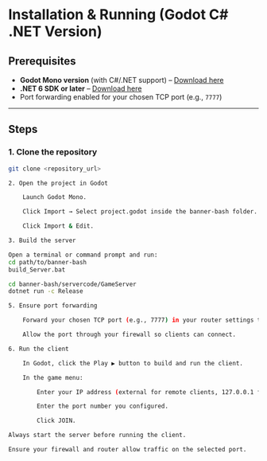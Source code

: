 # Installation & Running (Godot C# .NET Version)

## Prerequisites
- **Godot Mono version** (with C#/.NET support) – [Download here](https://godotengine.org/download/mono)
- **.NET 6 SDK or later** – [Download here](https://dotnet.microsoft.com/download)
- Port forwarding enabled for your chosen TCP port (e.g., `7777`)

---

## Steps

### 1. Clone the repository
```bash
git clone <repository_url>

2. Open the project in Godot

	Launch Godot Mono.

	Click Import → Select project.godot inside the banner-bash folder.

	Click Import & Edit.

3. Build the server

Open a terminal or command prompt and run:
cd path/to/banner-bash
build_Server.bat

cd banner-bash/servercode/GameServer
dotnet run -c Release

5. Ensure port forwarding

	Forward your chosen TCP port (e.g., 7777) in your router settings to your machine’s local IP.

	Allow the port through your firewall so clients can connect.

6. Run the client

	In Godot, click the Play ▶️ button to build and run the client.

	In the game menu:

		Enter your IP address (external for remote clients, 127.0.0.1 for local testing).

		Enter the port number you configured.

		Click JOIN.

Always start the server before running the client.

Ensure your firewall and router allow traffic on the selected port.
